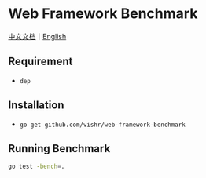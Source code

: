 # Web Framework Benchmark

[中文文档](./README_ZH.md)｜[English](./README.md)

## Requirement

- `dep`

## Installation

- `go get github.com/vishr/web-framework-benchmark`

## Running Benchmark

```sh
go test -bench=.
```